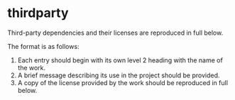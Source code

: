 # thirdparty

Third-party dependencies and their licenses are reproduced in full below.

The format is as follows:

1. Each entry should begin with its own level 2 heading with the name of the work.
2. A brief message describing its use in the project should be provided.
3. A copy of the license provided by the work should be reproduced in full below.
